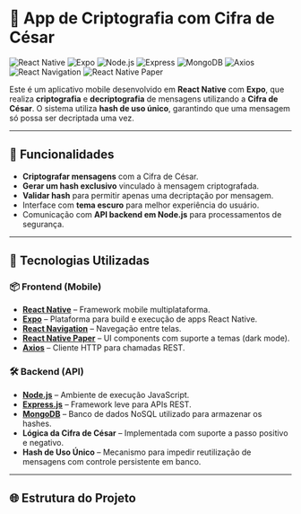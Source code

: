 # 🔐 App de Criptografia com Cifra de César

![React Native](https://img.shields.io/badge/React_Native-20232A?style=for-the-badge&logo=react&logoColor=61DAFB)
![Expo](https://img.shields.io/badge/Expo-000000?style=for-the-badge&logo=expo&logoColor=white)
![Node.js](https://img.shields.io/badge/Node.js-339933?style=for-the-badge&logo=node.js&logoColor=white)
![Express](https://img.shields.io/badge/Express.js-000000?style=for-the-badge&logo=express&logoColor=white)
![MongoDB](https://img.shields.io/badge/MongoDB-47A248?style=for-the-badge&logo=mongodb&logoColor=white)
![Axios](https://img.shields.io/badge/Axios-5A29E4?style=for-the-badge&logo=axios&logoColor=white)
![React Navigation](https://img.shields.io/badge/React_Navigation-000000?style=for-the-badge&logo=reactrouter&logoColor=white)
![React Native Paper](https://img.shields.io/badge/React_Native_Paper-6200EE?style=for-the-badge&logo=react&logoColor=white)

Este é um aplicativo mobile desenvolvido em **React Native** com **Expo**, que realiza **criptografia** e **decriptografia** de mensagens utilizando a **Cifra de César**. O sistema utiliza **hash de uso único**, garantindo que uma mensagem só possa ser decriptada uma vez.

---

## 📱 Funcionalidades

- **Criptografar mensagens** com a Cifra de César.
- **Gerar um hash exclusivo** vinculado à mensagem criptografada.
- **Validar hash** para permitir apenas uma decriptação por mensagem.
- Interface com **tema escuro** para melhor experiência do usuário.
- Comunicação com **API backend em Node.js** para processamentos de segurança.

---

## 🚀 Tecnologias Utilizadas

### 📦 Frontend (Mobile)

- **[React Native](https://reactnative.dev/)** – Framework mobile multiplataforma.
- **[Expo](https://expo.dev/)** – Plataforma para build e execução de apps React Native.
- **[React Navigation](https://reactnavigation.org/)** – Navegação entre telas.
- **[React Native Paper](https://callstack.github.io/react-native-paper/)** – UI components com suporte a temas (dark mode).
- **[Axios](https://axios-http.com/)** – Cliente HTTP para chamadas REST.

### 🛠 Backend (API)

- **[Node.js](https://nodejs.org/)** – Ambiente de execução JavaScript.
- **[Express.js](https://expressjs.com/)** – Framework leve para APIs REST.
- **[MongoDB](https://www.mongodb.com/)** – Banco de dados NoSQL utilizado para armazenar os hashes.
- **Lógica da Cifra de César** – Implementada com suporte a passo positivo e negativo.
- **Hash de Uso Único** – Mecanismo para impedir reutilização de mensagens com controle persistente em banco.

---

## 🌐 Estrutura do Projeto


